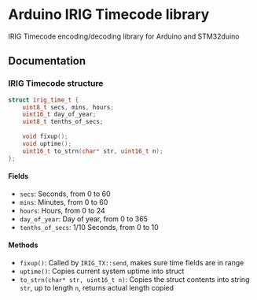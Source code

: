 # Arduino IRIG Timecode library
IRIG Timecode encoding/decoding library for Arduino and STM32duino

## Documentation
### IRIG Timecode structure
```cpp
struct irig_time_t {
	uint8_t secs, mins, hours;
	uint16_t day_of_year;
	uint8_t tenths_of_secs;
	
	void fixup();
	void uptime();
	uint16_t to_strn(char* str, uint16_t n);
};
```
#### Fields
- `secs`: Seconds, from 0 to 60
- `mins`: Minutes, from 0 to 60
- `hours`: Hours, from 0 to 24
- `day_of_year`: Day of year, from 0 to 365
- `tenths_of_secs`: 1/10 Seconds, from 0 to 10
#### Methods
- `fixup()`: Called by `IRIG_TX::send`, makes sure time fields are in range
- `uptime()`: Copies current system uptime into struct
- `to_strn(char* str, uint16_t n)`: Copies the struct contents into string `str`, up to length `n`, returns actual length copied
